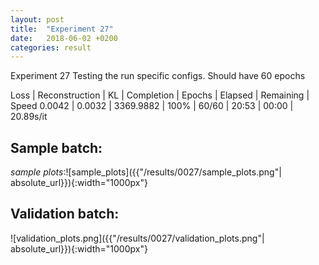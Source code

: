 ```yaml
---
layout: post
title:  "Experiment 27"
date:   2018-06-02 +0200
categories: result
---
```

Experiment 27
Testing the run specific configs.
Should have 60 epochs

Loss | Reconstruction | KL | Completion | Epochs | Elapsed | Remaining | Speed
0.0042 | 0.0032 | 3369.9882 | 100% | 60/60 | 20:53 | 00:00 | 20.89s/it



## **Sample batch**:

_sample plots_:![sample_plots]({{"/results/0027/sample_plots.png"| absolute_url}}){:width="1000px"}

## **Validation batch**:

![validation_plots.png]({{"/results/0027/validation_plots.png"| absolute_url}}){:width="1000px"}

